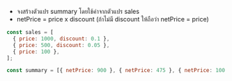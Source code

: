 - จงสร้างตัวแปร summary โดยใช้ค่าจากตัวแปร sales
- netPrice = price x discount (ถ้าไม่มี discount ให้ถือว่า netPrice = price)

```js
const sales = [
  { price: 1000, discount: 0.1 },
  { price: 500, discount: 0.05 },
  { price: 100 },
];

const summary = [{ netPrice: 900 }, { netPrice: 475 }, { netPrice: 100 }];
```
